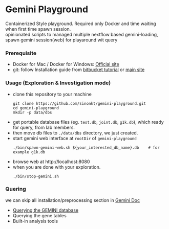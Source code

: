 # Gemini Playground
Containerized Style playground. Required only Docker and time waiting when first time spawn session. <br/>
opinionated scripts to managed multiple nextflow based gemini-loading, spawn gemini session(web) for playaround wit query

### Prerequisite
- Docker for Mac / Docker for Windows: [Official site](https://www.docker.com/products/docker-desktop)
- git: follow Installation guide from [bitbucket tutorial](https://www.atlassian.com/git/tutorials/install-git) or [main site](https://git-scm.com/downloads)
### Usage (Exploration & Investigation mode)
- clone this repository to your machine
  ```
  git clone https://github.com/sinonkt/gemini-playground.git
  cd gemini-playground
  mkdir -p data/dbs
  ```
- get portable database files (eg. `test.db`, `joint.db`, `g1k.db`), which ready for query, from lab members.
- then move db files to `./data/dbs` directory, we just created.
- start gemini web interface at `rootDir` of `gemini-playground`
  ```
  ./bin/spawn-gemini-web.sh ${your_interested_db_name}.db    # for example g1k.db
  ```
- browse web at http://localhost:8080
- when you are done with your exploration.
  ```
  ./bin/stop-gemini.sh
  ```
### Quering 
we can skip all installation/preprocessing section in [Gemini Doc](https://gemini.readthedocs.io/en/latest/#table-of-contents)
- [Querying the GEMINI database](https://gemini.readthedocs.io/en/latest/content/querying.html)
- Querying the gene tables 
- Built-in analysis tools

